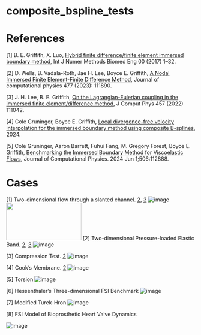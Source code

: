 # composite_bspline_tests

# References
[1] B. E. Griffith, X. Luo, [Hybrid finite difference/finite element immersed boundary method](https://onlinelibrary.wiley.com/doi/10.1002/cnm.2888), Int J Numer Methods Biomed
Eng 00 (2017) 1–32. 

[2] D. Wells, B. Vadala-Roth, Jae H. Lee, Boyce E. Griffith,  [A Nodal Immersed Finite Element-Finite Difference Method](https://arxiv.org/abs/2111.09958), Journal of computational physics 477 (2023): 111890.

[3] J. H. Lee, B. E. Griffith, [On the Lagrangian-Eulerian coupling in the immersed finite element/difference method](https://arxiv.org/abs/2105.14536), J Comput
Phys 457 (2022) 111042.

[4] Cole Gruninger, Boyce E. Griffith, [Local divergence-free velocity interpolation for the immersed boundary method using composite B-splines](https://www.arxiv.org/abs/2408.08280), 2024.

[5] Cole Gruninger, Aaron Barrett, Fuhui Fang, M. Gregory Forest, Boyce E. Griffith, [Benchmarking the Immersed Boundary Method for Viscoelastic Flows](https://arxiv.org/abs/2309.00548), Journal of Computational Physics. 2024 Jun 1;506:112888.

# Cases
[1]  Two-dimensional flow through a slanted channel. [2](https://onlinelibrary.wiley.com/doi/10.1002/cnm.2888), [3](https://arxiv.org/abs/2111.09958)
![image](https://github.com/user-attachments/assets/80c1fb3e-2504-444e-8786-440b4ae12c09)
<img src="[image.png](https://github.com/user-attachments/assets/80c1fb3e-2504-444e-8786-440b4ae12c09)" width="200" height="100">
[2] Two-dimensional Pressure-loaded Elastic Band. [2](https://onlinelibrary.wiley.com/doi/10.1002/cnm.2888), [3](https://arxiv.org/abs/2111.09958)
![image](https://github.com/user-attachments/assets/884ecc6a-79c7-45ff-9f79-dbc03ae2aac2)

[3] Compression Test. [2](https://onlinelibrary.wiley.com/doi/10.1002/cnm.2888)
![image](https://github.com/user-attachments/assets/1d88a6af-f5ae-4d7d-9dcb-c67a986f530c)

[4] Cook’s Membrane. [2](https://onlinelibrary.wiley.com/doi/10.1002/cnm.2888)
![image](https://github.com/user-attachments/assets/2b4ccf04-92e0-4cb1-b042-576a36b1eb6f)

[5] Torsion
![image](https://github.com/user-attachments/assets/4c132e9b-1114-4473-92b7-9ce3b0c4f52d)

[6] Hessenthaler’s Three-dimensional FSI Benchmark
![image](https://github.com/user-attachments/assets/264f3420-a09d-4817-8085-3c7c9af8a2ac)

[7]  Modified Turek-Hron
![image](https://github.com/user-attachments/assets/1358e558-f0de-47f5-b6ce-c19121df3c22)

[8] FSI Model of Bioprosthetic Heart Valve Dynamics

![image](https://github.com/user-attachments/assets/8cb05702-dea2-4a05-8db3-68bfebded0fb)
